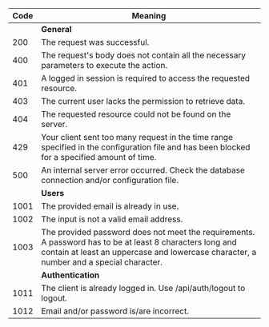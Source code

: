 | Code| Meaning |
| ---- | --- |
| | **General** |
| 200  | The request was successful.
| 400  | The request's body does not contain all the necessary parameters to execute the action.
| 401  | A logged in session is required to access the requested resource.
| 403  | The current user lacks the permission to retrieve data.
| 404  | The requested resource could not be found on the server.
| 429  | Your client sent too many request in the time range specified in the configuration file and has been blocked for a specified amount of time.
| 500  | An internal server error occurred. Check the database connection and/or configuration file.
| | **Users**
| 1001 | The provided email is already in use.
| 1002 | The input is not a valid email address.
| 1003 | The provided password does not meet the requirements. A password has to be at least 8 characters long and contain at least an uppercase and lowercase character, a number and a special character.
| | **Authentication**
| 1011 | The client is already logged in. Use /api/auth/logout to logout.
| 1012 | Email and/or password is/are incorrect.